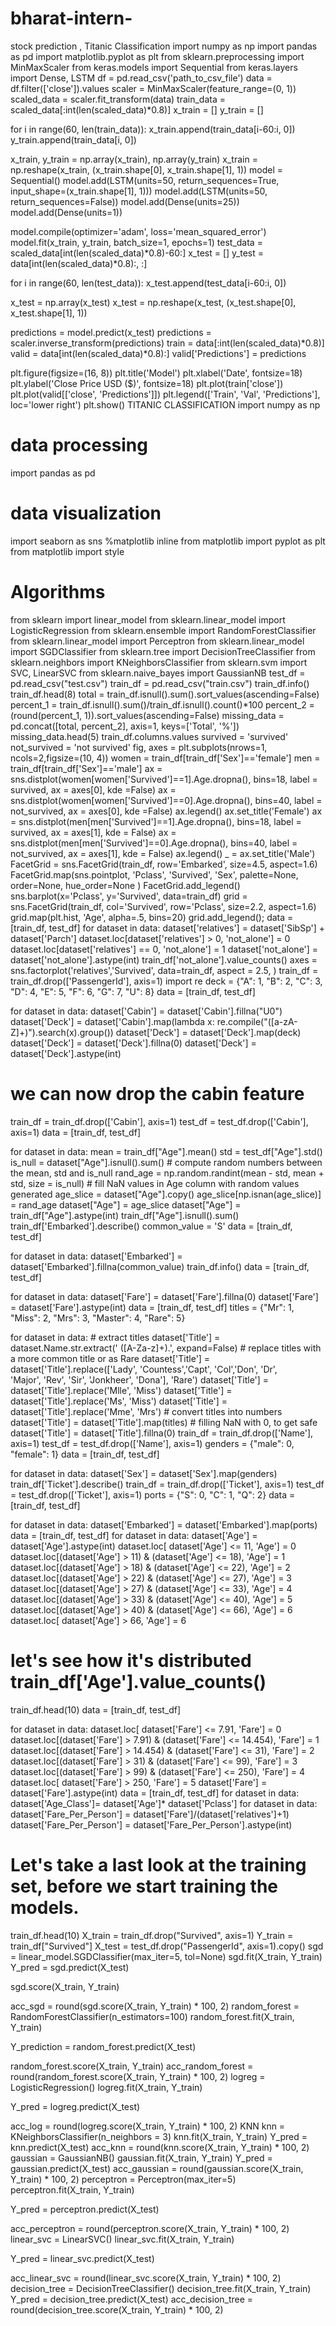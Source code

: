# bharat-intern-
stock prediction , Titanic Classification
import numpy as np
import pandas as pd
import matplotlib.pyplot as plt
from sklearn.preprocessing import MinMaxScaler
from keras.models import Sequential
from keras.layers import Dense, LSTM
df = pd.read_csv('path_to_csv_file')
data = df.filter(['close']).values
scaler = MinMaxScaler(feature_range=(0, 1))
scaled_data = scaler.fit_transform(data)
train_data = scaled_data[:int(len(scaled_data)*0.8)]
x_train = []
y_train = []

for i in range(60, len(train_data)):
    x_train.append(train_data[i-60:i, 0])
    y_train.append(train_data[i, 0])

x_train, y_train = np.array(x_train), np.array(y_train)
x_train = np.reshape(x_train, (x_train.shape[0], x_train.shape[1], 1))
model = Sequential()
model.add(LSTM(units=50, return_sequences=True, input_shape=(x_train.shape[1], 1)))
model.add(LSTM(units=50, return_sequences=False))
model.add(Dense(units=25))
model.add(Dense(units=1))

model.compile(optimizer='adam', loss='mean_squared_error')
model.fit(x_train, y_train, batch_size=1, epochs=1)
test_data = scaled_data[int(len(scaled_data)*0.8)-60:]
x_test = []
y_test = data[int(len(scaled_data)*0.8):, :]

for i in range(60, len(test_data)):
    x_test.append(test_data[i-60:i, 0])

x_test = np.array(x_test)
x_test = np.reshape(x_test, (x_test.shape[0], x_test.shape[1], 1))

predictions = model.predict(x_test)
predictions = scaler.inverse_transform(predictions)
train = data[:int(len(scaled_data)*0.8)]
valid = data[int(len(scaled_data)*0.8):]
valid['Predictions'] = predictions

plt.figure(figsize=(16, 8))
plt.title('Model')
plt.xlabel('Date', fontsize=18)
plt.ylabel('Close Price USD ($)', fontsize=18)
plt.plot(train['close'])
plt.plot(valid[['close', 'Predictions']])
plt.legend(['Train', 'Val', 'Predictions'], loc='lower right')
plt.show()
TITANIC CLASSIFICATION
import numpy as np 

# data processing
import pandas as pd 

# data visualization
import seaborn as sns
%matplotlib inline
from matplotlib import pyplot as plt
from matplotlib import style

# Algorithms
from sklearn import linear_model
from sklearn.linear_model import LogisticRegression
from sklearn.ensemble import RandomForestClassifier
from sklearn.linear_model import Perceptron
from sklearn.linear_model import SGDClassifier
from sklearn.tree import DecisionTreeClassifier
from sklearn.neighbors import KNeighborsClassifier
from sklearn.svm import SVC, LinearSVC
from sklearn.naive_bayes import GaussianNB
test_df = pd.read_csv("test.csv")
train_df = pd.read_csv("train.csv")
train_df.info()
train_df.head(8)
total = train_df.isnull().sum().sort_values(ascending=False)
percent_1 = train_df.isnull().sum()/train_df.isnull().count()*100
percent_2 = (round(percent_1, 1)).sort_values(ascending=False)
missing_data = pd.concat([total, percent_2], axis=1, keys=['Total', '%'])
missing_data.head(5)
train_df.columns.values
survived = 'survived'
not_survived = 'not survived'
fig, axes = plt.subplots(nrows=1, ncols=2,figsize=(10, 4))
women = train_df[train_df['Sex']=='female']
men = train_df[train_df['Sex']=='male']
ax = sns.distplot(women[women['Survived']==1].Age.dropna(), bins=18, label = survived, ax = axes[0], kde =False)
ax = sns.distplot(women[women['Survived']==0].Age.dropna(), bins=40, label = not_survived, ax = axes[0], kde =False)
ax.legend()
ax.set_title('Female')
ax = sns.distplot(men[men['Survived']==1].Age.dropna(), bins=18, label = survived, ax = axes[1], kde = False)
ax = sns.distplot(men[men['Survived']==0].Age.dropna(), bins=40, label = not_survived, ax = axes[1], kde = False)
ax.legend()
_ = ax.set_title('Male')
FacetGrid = sns.FacetGrid(train_df, row='Embarked', size=4.5, aspect=1.6)
FacetGrid.map(sns.pointplot, 'Pclass', 'Survived', 'Sex', palette=None,  order=None, hue_order=None )
FacetGrid.add_legend()
sns.barplot(x='Pclass', y='Survived', data=train_df)
grid = sns.FacetGrid(train_df, col='Survived', row='Pclass', size=2.2, aspect=1.6)
grid.map(plt.hist, 'Age', alpha=.5, bins=20)
grid.add_legend();
data = [train_df, test_df]
for dataset in data:
    dataset['relatives'] = dataset['SibSp'] + dataset['Parch']
    dataset.loc[dataset['relatives'] > 0, 'not_alone'] = 0
    dataset.loc[dataset['relatives'] == 0, 'not_alone'] = 1
    dataset['not_alone'] = dataset['not_alone'].astype(int)
train_df['not_alone'].value_counts()
axes = sns.factorplot('relatives','Survived', 
                      data=train_df, aspect = 2.5, )
                      train_df = train_df.drop(['PassengerId'], axis=1)
                      import re
deck = {"A": 1, "B": 2, "C": 3, "D": 4, "E": 5, "F": 6, "G": 7, "U": 8}
data = [train_df, test_df]

for dataset in data:
    dataset['Cabin'] = dataset['Cabin'].fillna("U0")
    dataset['Deck'] = dataset['Cabin'].map(lambda x: re.compile("([a-zA-Z]+)").search(x).group())
    dataset['Deck'] = dataset['Deck'].map(deck)
    dataset['Deck'] = dataset['Deck'].fillna(0)
    dataset['Deck'] = dataset['Deck'].astype(int)
# we can now drop the cabin feature
train_df = train_df.drop(['Cabin'], axis=1)
test_df = test_df.drop(['Cabin'], axis=1)
data = [train_df, test_df]

for dataset in data:
    mean = train_df["Age"].mean()
    std = test_df["Age"].std()
    is_null = dataset["Age"].isnull().sum()
    # compute random numbers between the mean, std and is_null
    rand_age = np.random.randint(mean - std, mean + std, size = is_null)
    # fill NaN values in Age column with random values generated
    age_slice = dataset["Age"].copy()
    age_slice[np.isnan(age_slice)] = rand_age
    dataset["Age"] = age_slice
    dataset["Age"] = train_df["Age"].astype(int)
train_df["Age"].isnull().sum()
train_df['Embarked'].describe()
common_value = 'S'
data = [train_df, test_df]

for dataset in data:
    dataset['Embarked'] = dataset['Embarked'].fillna(common_value)
    train_df.info()
    data = [train_df, test_df]

for dataset in data:
    dataset['Fare'] = dataset['Fare'].fillna(0)
    dataset['Fare'] = dataset['Fare'].astype(int)
    data = [train_df, test_df]
titles = {"Mr": 1, "Miss": 2, "Mrs": 3, "Master": 4, "Rare": 5}

for dataset in data:
    # extract titles
    dataset['Title'] = dataset.Name.str.extract(' ([A-Za-z]+)\.', expand=False)
    # replace titles with a more common title or as Rare
    dataset['Title'] = dataset['Title'].replace(['Lady', 'Countess','Capt', 'Col','Don', 'Dr',\
                                            'Major', 'Rev', 'Sir', 'Jonkheer', 'Dona'], 'Rare')
    dataset['Title'] = dataset['Title'].replace('Mlle', 'Miss')
    dataset['Title'] = dataset['Title'].replace('Ms', 'Miss')
    dataset['Title'] = dataset['Title'].replace('Mme', 'Mrs')
    # convert titles into numbers
    dataset['Title'] = dataset['Title'].map(titles)
    # filling NaN with 0, to get safe
    dataset['Title'] = dataset['Title'].fillna(0)
train_df = train_df.drop(['Name'], axis=1)
test_df = test_df.drop(['Name'], axis=1)
genders = {"male": 0, "female": 1}
data = [train_df, test_df]

for dataset in data:
    dataset['Sex'] = dataset['Sex'].map(genders)
    train_df['Ticket'].describe()
    train_df = train_df.drop(['Ticket'], axis=1)
test_df = test_df.drop(['Ticket'], axis=1)
ports = {"S": 0, "C": 1, "Q": 2}
data = [train_df, test_df]

for dataset in data:
    dataset['Embarked'] = dataset['Embarked'].map(ports)
    data = [train_df, test_df]
for dataset in data:
    dataset['Age'] = dataset['Age'].astype(int)
    dataset.loc[ dataset['Age'] <= 11, 'Age'] = 0
    dataset.loc[(dataset['Age'] > 11) & (dataset['Age'] <= 18), 'Age'] = 1
    dataset.loc[(dataset['Age'] > 18) & (dataset['Age'] <= 22), 'Age'] = 2
    dataset.loc[(dataset['Age'] > 22) & (dataset['Age'] <= 27), 'Age'] = 3
    dataset.loc[(dataset['Age'] > 27) & (dataset['Age'] <= 33), 'Age'] = 4
    dataset.loc[(dataset['Age'] > 33) & (dataset['Age'] <= 40), 'Age'] = 5
    dataset.loc[(dataset['Age'] > 40) & (dataset['Age'] <= 66), 'Age'] = 6
    dataset.loc[ dataset['Age'] > 66, 'Age'] = 6

# let's see how it's distributed train_df['Age'].value_counts()
train_df.head(10)
data = [train_df, test_df]

for dataset in data:
    dataset.loc[ dataset['Fare'] <= 7.91, 'Fare'] = 0
    dataset.loc[(dataset['Fare'] > 7.91) & (dataset['Fare'] <= 14.454), 'Fare'] = 1
    dataset.loc[(dataset['Fare'] > 14.454) & (dataset['Fare'] <= 31), 'Fare']   = 2
    dataset.loc[(dataset['Fare'] > 31) & (dataset['Fare'] <= 99), 'Fare']   = 3
    dataset.loc[(dataset['Fare'] > 99) & (dataset['Fare'] <= 250), 'Fare']   = 4
    dataset.loc[ dataset['Fare'] > 250, 'Fare'] = 5
    dataset['Fare'] = dataset['Fare'].astype(int)
    data = [train_df, test_df]
for dataset in data:
    dataset['Age_Class']= dataset['Age']* dataset['Pclass']
    for dataset in data:
    dataset['Fare_Per_Person'] = dataset['Fare']/(dataset['relatives']+1)
    dataset['Fare_Per_Person'] = dataset['Fare_Per_Person'].astype(int)
# Let's take a last look at the training set, before we start training the models.
train_df.head(10)
X_train = train_df.drop("Survived", axis=1)
Y_train = train_df["Survived"]
X_test  = test_df.drop("PassengerId", axis=1).copy()
sgd = linear_model.SGDClassifier(max_iter=5, tol=None)
sgd.fit(X_train, Y_train)
Y_pred = sgd.predict(X_test)

sgd.score(X_train, Y_train)

acc_sgd = round(sgd.score(X_train, Y_train) * 100, 2)
random_forest = RandomForestClassifier(n_estimators=100)
random_forest.fit(X_train, Y_train)

Y_prediction = random_forest.predict(X_test)

random_forest.score(X_train, Y_train)
acc_random_forest = round(random_forest.score(X_train, Y_train) * 100, 2)
logreg = LogisticRegression()
logreg.fit(X_train, Y_train)

Y_pred = logreg.predict(X_test)

acc_log = round(logreg.score(X_train, Y_train) * 100, 2)
KNN knn = KNeighborsClassifier(n_neighbors = 3) knn.fit(X_train, Y_train)  Y_pred = knn.predict(X_test)  acc_knn = round(knn.score(X_train, Y_train) * 100, 2)
gaussian = GaussianNB() gaussian.fit(X_train, Y_train)  Y_pred = gaussian.predict(X_test)  acc_gaussian = round(gaussian.score(X_train, Y_train) * 100, 2)
perceptron = Perceptron(max_iter=5)
perceptron.fit(X_train, Y_train)

Y_pred = perceptron.predict(X_test)

acc_perceptron = round(perceptron.score(X_train, Y_train) * 100, 2)
linear_svc = LinearSVC()
linear_svc.fit(X_train, Y_train)

Y_pred = linear_svc.predict(X_test)

acc_linear_svc = round(linear_svc.score(X_train, Y_train) * 100, 2)
decision_tree = DecisionTreeClassifier() decision_tree.fit(X_train, Y_train)  Y_pred = decision_tree.predict(X_test)  acc_decision_tree = round(decision_tree.score(X_train, Y_train) * 100, 2)
  

